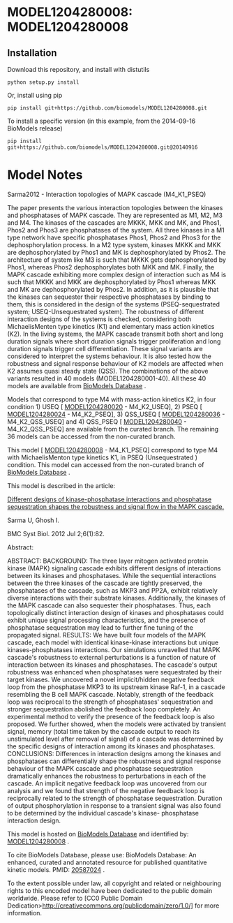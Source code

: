 # MODEL1204280008: MODEL1204280008

## Installation

Download this repository, and install with distutils

`python setup.py install`

Or, install using pip

`pip install git+https://github.com/biomodels/MODEL1204280008.git`

To install a specific version (in this example, from the 2014-09-16 BioModels release)

`pip install git+https://github.com/biomodels/MODEL1204280008.git@20140916`


# Model Notes


Sarma2012 - Interaction topologies of MAPK cascade (M4_K1_PSEQ)

The paper presents the various interaction topologies between the kinases and
phosphatases of MAPK cascade. They are represented as M1, M2, M3 and M4. The
kinases of the cascades are MKKK, MKK and MK, and Phos1, Phos2 and Phos3 are
phosphatases of the system. All three kinases in a M1 type network have
specific phosphatases Phos1, Phos2 and Phos3 for the dephosphorylation
process. In a M2 type system, kinases MKKK and MKK are dephosphorylated by
Phos1 and MK is dephosphorylated by Phos2. The architecture of system like M3
is such that MKKK gets dephosphorylated by Phos1, whereas Phos2
dephosphorylates both MKK and MK. Finally, the MAPK cascade exhibiting more
complex design of interaction such as M4 is such that MKKK and MKK are
dephosphorylated by Phos1 whereas MKK and MK are dephosphorylated by Phos2. In
addition, as it is plausible that the kinases can sequester their respective
phosphatases by binding to them, this is considered in the design of the
systems (PSEQ-sequestrated system; USEQ-Unsequestrated system). The robustness
of different interaction designs of the systems is checked, considering both
MichaelisMenten type kinetics (K1) and elementary mass action kinetics (K2).
In the living systems, the MAPK cascade transmit both short and long duration
signals where short duration signals trigger proliferation and long duration
signals trigger cell differentiation. These signal variants are considered to
interpret the systems behaviour. It is also tested how the robustness and
signal response behaviour of K2 models are affected when K2 assumes quasi
steady state (QSS). The combinations of the above variants resulted in 40
models (MODEL1204280001-40). All these 40 models are available from [BioModels
Database](http://www.ebi.ac.uk/biomodels) .

Models that correspond to type M4 with mass-action kinetics K2, in four
condition 1) USEQ [
[MODEL1204280020](http://www.ebi.ac.uk/biomodels/MODEL1204280020) \-
M4_K2_USEQ], 2) PSEQ [
[MODEL1204280024](http://www.ebi.ac.uk/biomodels/MODEL1204280024) \-
M4_K2_PSEQ], 3) QSS_USEQ [
[MODEL1204280036](http://www.ebi.ac.uk/biomodels/MODEL1204280036) \-
M4_K2_QSS_USEQ] and 4) QSS_PSEQ [
[MODEL1204280040](http://www.ebi.ac.uk/biomodels/MODEL1204280040) \-
M4_K2_QSS_PSEQ] are available from the curated branch. The remaining 36 models
can be accessed from the non-curated branch.

This model [ [MODEL1204280008](http://www.ebi.ac.uk/biomodels/MODEL1204280008)
\- M4_K1_PSEQ] correspond to type M4 with MichaelisMenton type kinetics K1, in
PSEQ (Unsequestrated ) condition. This model can accessed from the non-curated
branch of [BioModels Database](http://www.ebi.ac.uk/biomodels) .

This model is described in the article:

[Different designs of kinase-phosphatase interactions and phosphatase
sequestration shapes the robustness and signal flow in the MAPK
cascade.](http://identifiers.org/pubmed/22748295)

Sarma U, Ghosh I.

BMC Syst Biol. 2012 Jul 2;6(1):82.

Abstract:

ABSTRACT: BACKGROUND: The three layer mitogen activated protein kinase (MAPK)
signaling cascade exhibits different designs of interactions between its
kinases and phosphatases. While the sequential interactions between the three
kinases of the cascade are tightly preserved, the phosphatases of the cascade,
such as MKP3 and PP2A, exhibit relatively diverse interactions with their
substrate kinases. Additionally, the kinases of the MAPK cascade can also
sequester their phosphatases. Thus, each topologically distinct interaction
design of kinases and phosphatases could exhibit unique signal processing
characteristics, and the presence of phosphatase sequestration may lead to
further fine tuning of the propagated signal. RESULTS: We have built four
models of the MAPK cascade, each model with identical kinase-kinase
interactions but unique kinases-phosphatases interactions. Our simulations
unravelled that MAPK cascade's robustness to external perturbations is a
function of nature of interaction between its kinases and phosphatases. The
cascade's output robustness was enhanced when phosphatases were sequestrated
by their target kinases. We uncovered a novel implicit/hidden negative
feedback loop from the phosphatase MKP3 to its upstream kinase Raf-1, in a
cascade resembling the B cell MAPK cascade. Notably, strength of the feedback
loop was reciprocal to the strength of phosphatases' sequestration and
stronger sequestration abolished the feedback loop completely. An experimental
method to verify the presence of the feedback loop is also proposed. We
further showed, when the models were activated by transient signal, memory
(total time taken by the cascade output to reach its unstimulated level after
removal of signal) of a cascade was determined by the specific designs of
interaction among its kinases and phosphatases. CONCLUSIONS: Differences in
interaction designs among the kinases and phosphatases can differentially
shape the robustness and signal response behaviour of the MAPK cascade and
phosphatase sequestration dramatically enhances the robustness to
perturbations in each of the cascade. An implicit negative feedback loop was
uncovered from our analysis and we found that strength of the negative
feedback loop is reciprocally related to the strength of phosphatase
sequestration. Duration of output phosphorylation in response to a transient
signal was also found to be determined by the individual cascade's kinase-
phosphatase interaction design.

This model is hosted on [BioModels Database](http://www.ebi.ac.uk/biomodels)
and identified by:
[MODEL1204280008](http://www.ebi.ac.uk/biomodels/MODEL1204280008) .

To cite BioModels Database, please use: BioModels Database: An enhanced,
curated and annotated resource for published quantitative kinetic models.
PMID: [20587024](http://identifiers.org/pubmed/20587024) .

To the extent possible under law, all copyright and related or neighbouring
rights to this encoded model have been dedicated to the public domain
worldwide. Please refer to [CC0 Public Domain
Dedication>http://creativecommons.org/publicdomain/zero/1.0/] for more
information.


